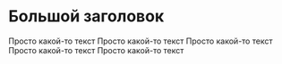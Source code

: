 # Большой заголовок
Просто какой-то текст Просто какой-то текст Просто какой-то текст Просто какой-то текст Просто какой-то текст
